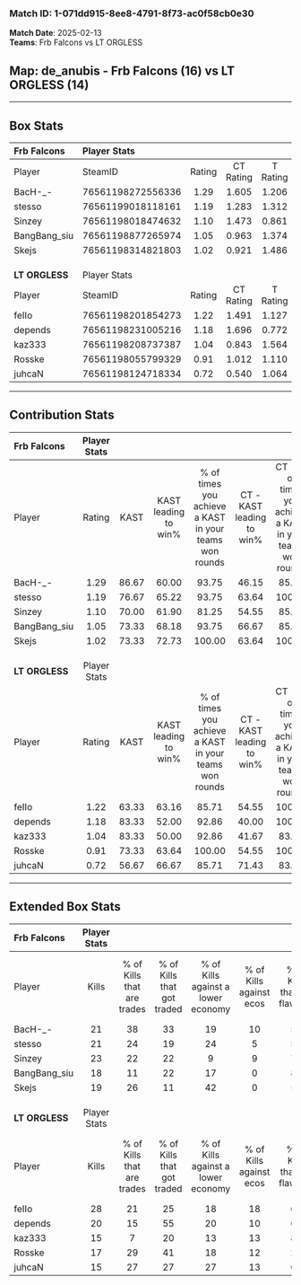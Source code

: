 ### Match ID: 1-071dd915-8ee8-4791-8f73-ac0f58cb0e30  
**Match Date**: 2025-02-13  
**Teams**: Frb Falcons vs LT ORGLESS  

## **Map**: de_anubis - Frb Falcons (16) vs LT ORGLESS (14)  
---  

## Box Stats  

| **Frb Falcons** | Player Stats      |        |           |          |       |      |       |         |        |      |     |
| :- | :- | :-: | :-: | :-: | :-: | :-: | :-: | :-: | :-: | :-: | :-: |
| Player          | SteamID           | Rating | CT Rating | T Rating | KAST  | ADR  | Kills | Assists | Deaths | K/D  | HS% |
| BacH-_-         | 76561198272556336 |  1.29  |   1.605   |  1.206   | 86.67 | 83.6 |  21   |   12    |   18   | 1.17 | 66  |
| stesso          | 76561199018118161 |  1.19  |   1.283   |  1.312   | 76.67 | 85.0 |  21   |    9    |   19   | 1.11 | 61  |
| Sinzey          | 76561198018474632 |  1.10  |   1.473   |  0.861   | 70.00 | 65.4 |  23   |    2    |   20   | 1.15 | 30  |
| BangBang_siu    | 76561198877265974 |  1.05  |   0.963   |  1.374   | 73.33 | 81.9 |  18   |    9    |   20   | 0.90 | 55  |
| Skejs           | 76561198314821803 |  1.02  |   0.921   |  1.486   | 73.33 | 67.0 |  19   |    5    |   20   | 0.95 | 52  |
|                 |                   |        |           |          |       |      |       |         |        |      |     |
|                 |                   |        |           |          |       |      |       |         |        |      |     |
|                 |                   |        |           |          |       |      |       |         |        |      |     |
| **LT ORGLESS**  | Player Stats      |        |           |          |       |      |       |         |        |      |     |
| Player          | SteamID           | Rating | CT Rating | T Rating | KAST  | ADR  | Kills | Assists | Deaths | K/D  | HS% |
| feIIo           | 76561198201854273 |  1.22  |   1.491   |  1.127   | 63.33 | 93.6 |  28   |    5    |   24   | 1.17 | 50  |
| depends         | 76561198231005216 |  1.18  |   1.696   |  0.772   | 83.33 | 79.9 |  20   |    5    |   19   | 1.05 | 45  |
| kaz333          | 76561198208737387 |  1.04  |   0.843   |  1.564   | 83.33 | 62.2 |  15   |    7    |   16   | 0.94 | 33  |
| Rosske          | 76561198055799329 |  0.91  |   1.012   |  1.110   | 73.33 | 66.4 |  17   |   10    |   24   | 0.71 | 76  |
| juhcaN          | 76561198124718334 |  0.72  |   0.540   |  1.064   | 56.67 | 55.3 |  15   |    3    |   21   | 0.71 | 46  |
---  

## Contribution Stats  

| **Frb Falcons** | Player Stats |       |                      |                                                        |                           |                                                             |                          |                                                            |
| :- | :-: | :-: | :-: | :-: | :-: | :-: | :-: | :-: |
| Player          |    Rating    | KAST  | KAST leading to win% | % of times you achieve a KAST in your teams won rounds | CT - KAST leading to win% | CT - % of times you achieve a KAST in your teams won rounds | T - KAST leading to win% | T - % of times you achieve a KAST in your teams won rounds |
| BacH-_-         |     1.29     | 86.67 |        60.00         |                         93.75                          |           46.15           |                            85.71                            |          75.00           |                           100.00                           |
| stesso          |     1.19     | 76.67 |        65.22         |                         93.75                          |           63.64           |                           100.00                            |          66.67           |                           88.89                            |
| Sinzey          |     1.10     | 70.00 |        61.90         |                         81.25                          |           54.55           |                            85.71                            |          70.00           |                           77.78                            |
| BangBang_siu    |     1.05     | 73.33 |        68.18         |                         93.75                          |           66.67           |                            85.71                            |          69.23           |                           100.00                           |
| Skejs           |     1.02     | 73.33 |        72.73         |                         100.00                         |           63.64           |                           100.00                            |          81.82           |                           100.00                           |
|                 |              |       |                      |                                                        |                           |                                                             |                          |                                                            |
|                 |              |       |                      |                                                        |                           |                                                             |                          |                                                            |
|                 |              |       |                      |                                                        |                           |                                                             |                          |                                                            |
| **LT ORGLESS**  | Player Stats |       |                      |                                                        |                           |                                                             |                          |                                                            |
| Player          |    Rating    | KAST  | KAST leading to win% | % of times you achieve a KAST in your teams won rounds | CT - KAST leading to win% | CT - % of times you achieve a KAST in your teams won rounds | T - KAST leading to win% | T - % of times you achieve a KAST in your teams won rounds |
| feIIo           |     1.22     | 63.33 |        63.16         |                         85.71                          |           54.55           |                           100.00                            |          75.00           |                           75.00                            |
| depends         |     1.18     | 83.33 |        52.00         |                         92.86                          |           40.00           |                           100.00                            |          70.00           |                           87.50                            |
| kaz333          |     1.04     | 83.33 |        50.00         |                         92.86                          |           41.67           |                            83.33                            |          57.14           |                           100.00                           |
| Rosske          |     0.91     | 73.33 |        63.64         |                         100.00                         |           54.55           |                           100.00                            |          72.73           |                           100.00                           |
| juhcaN          |     0.72     | 56.67 |        66.67         |                         85.71                          |           71.43           |                            83.33                            |          63.64           |                           87.50                            |
---  

## Extended Box Stats  

| **Frb Falcons** | Player Stats |                            |                            |                                    |                         |                              |                                 |        |                             |                                     |                          |                               |                            |
| :- | :-: | :-: | :-: | :-: | :-: | :-: | :-: | :-: | :-: | :-: | :-: | :-: | :-: |
| Player          |    Kills     | % of Kills that are trades | % of Kills that got traded | % of Kills against a lower economy | % of Kills against ecos | % of Kills that are flawless | % of Kills that are close duels | Deaths | % of Deaths that get traded | % of Deaths against a lower economy | % of Deaths against ecos | % of Deaths that are flawless | % of Deaths that are close |
| BacH-_-         |      21      |             38             |             33             |                 19                 |           10            |              57              |                5                |   18   |             44              |                 17                  |            6             |              61               |             11             |
| stesso          |      21      |             24             |             19             |                 24                 |            5            |              57              |                5                |   19   |             32              |                 11                  |            0             |              32               |             11             |
| Sinzey          |      23      |             22             |             22             |                 9                  |            9            |              78              |                0                |   20   |             20              |                 10                  |            0             |              65               |             5              |
| BangBang_siu    |      18      |             11             |             22             |                 17                 |            0            |              89              |                0                |   20   |             15              |                  5                  |            0             |              65               |             15             |
| Skejs           |      19      |             26             |             11             |                 42                 |            0            |              53              |                5                |   20   |             50              |                  5                  |            0             |              60               |             0              |
|                 |              |                            |                            |                                    |                         |                              |                                 |        |                             |                                     |                          |                               |                            |
|                 |              |                            |                            |                                    |                         |                              |                                 |        |                             |                                     |                          |                               |                            |
|                 |              |                            |                            |                                    |                         |                              |                                 |        |                             |                                     |                          |                               |                            |
| **LT ORGLESS**  | Player Stats |                            |                            |                                    |                         |                              |                                 |        |                             |                                     |                          |                               |                            |
| Player          |    Kills     | % of Kills that are trades | % of Kills that got traded | % of Kills against a lower economy | % of Kills against ecos | % of Kills that are flawless | % of Kills that are close duels | Deaths | % of Deaths that get traded | % of Deaths against a lower economy | % of Deaths against ecos | % of Deaths that are flawless | % of Deaths that are close |
| feIIo           |      28      |             21             |             25             |                 18                 |           18            |              61              |                4                |   24   |             21              |                 17                  |            13            |              67               |             0              |
| depends         |      20      |             15             |             55             |                 20                 |           10            |              60              |               10                |   19   |             16              |                  0                  |            0             |              53               |             5              |
| kaz333          |      15      |             7              |             20             |                 13                 |           13            |              80              |                7                |   16   |             25              |                  0                  |            0             |              88               |             0              |
| Rosske          |      17      |             29             |             41             |                 18                 |           12            |              29              |                6                |   24   |             33              |                  4                  |            4             |              67               |             4              |
| juhcaN          |      15      |             27             |             27             |                 27                 |           13            |              60              |               20                |   21   |             14              |                 10                  |            10            |              57               |             5              |
